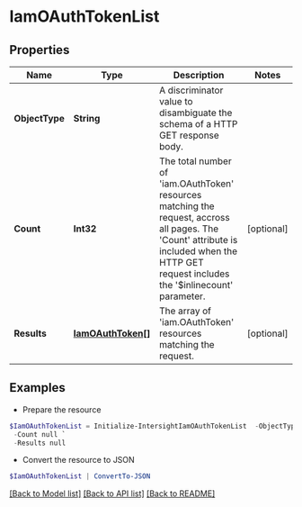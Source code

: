 # IamOAuthTokenList
## Properties

Name | Type | Description | Notes
------------ | ------------- | ------------- | -------------
**ObjectType** | **String** | A discriminator value to disambiguate the schema of a HTTP GET response body. | 
**Count** | **Int32** | The total number of &#39;iam.OAuthToken&#39; resources matching the request, accross all pages. The &#39;Count&#39; attribute is included when the HTTP GET request includes the &#39;$inlinecount&#39; parameter. | [optional] 
**Results** | [**IamOAuthToken[]**](IamOAuthToken.md) | The array of &#39;iam.OAuthToken&#39; resources matching the request. | [optional] 

## Examples

- Prepare the resource
```powershell
$IamOAuthTokenList = Initialize-IntersightIamOAuthTokenList  -ObjectType null `
 -Count null `
 -Results null
```

- Convert the resource to JSON
```powershell
$IamOAuthTokenList | ConvertTo-JSON
```

[[Back to Model list]](../README.md#documentation-for-models) [[Back to API list]](../README.md#documentation-for-api-endpoints) [[Back to README]](../README.md)

